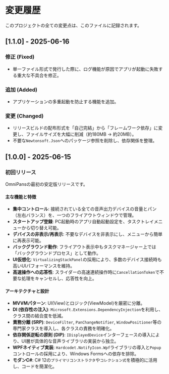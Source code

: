# 変更履歴

このプロジェクトの全ての変更点は、このファイルに記録されます。

## [1.1.0] - 2025-06-16

### 修正 (Fixed)
- 単一ファイル形式で発行した際に、ログ機能が原因でアプリが起動に失敗する重大な不具合を修正。

### 追加 (Added)
- アプリケーションの多重起動を防止する機能を追加。

### 変更 (Changed)
- リリースビルドの配布形式を「自己完結」から「フレームワーク依存」に変更し、ファイルサイズを大幅に削減（約180MB → 約20MB）。
- 不要な`Newtonsoft.Json`へのパッケージ参照を削除し、依存関係を整理。


## [1.0.0] - 2025-06-15

### 初回リリース

OmniPansの最初の安定版リリースです。

#### 主な機能と特徴

- **集中コントロール**: 接続されている全ての音声出力デバイスの音量とパン（左右バランス）を、一つのフライアウトウィンドウで管理。
- **スタートアップ登録**: PC起動時のアプリ自動起動設定を、タスクトレイメニューから切り替え可能。
- **デバイスの非表示/再表示**: 不要なデバイスを非表示にし、メニューから簡単に再表示可能。
- **バックグラウンド動作**: フライアウト表示中もタスクマネージャー上では「バックグラウンドプロセス」として動作。
- **UI仮想化**: `VirtualizingStackPanel`の採用により、多数のデバイス接続時も高いUIパフォーマンスを維持。
- **高速操作への応答性**: スライダーの高速連続操作時に`CancellationToken`で不要な処理をキャンセルし、応答性を向上。

#### アーキテクチャと設計
- **MVVMパターン**: UI(View)とロジック(ViewModel)を厳密に分離。
- **DI (依存性の注入)**: `Microsoft.Extensions.DependencyInjection`を利用し、クラス間の結合度を低減。
- **責務分離 (SRP)**: `DeviceFilter`, `PanChangeNotifier`, `WindowPositioner`等の専門家クラスを導入し、各クラスの責務を明確化。
- **依存関係逆転の原則 (DIP)**: `IDisplayedDevice`インターフェースの導入により、UI層が具体的な音声ライブラリの実装から独立。
- **WPFネイティブ実装**: `Hardcodet.NotifyIcon.Wpf`ライブラリの導入と`Popup`コントロールの採用により、Windows Formsへの依存を排除。
- **モダンC#**: C# 12の`プライマリコンストラクタ`や`コレクション式`を積極的に活用し、コードを簡潔化。
